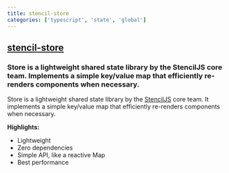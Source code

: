 ```yaml
---
title: stencil-store
categories: ['typescript', 'state', 'global']
---
```

## [stencil-store](https://github.com/ionic-team/stencil-store)

### Store is a lightweight shared state library by the StencilJS core team. Implements a simple key/value map that efficiently re-renders components when necessary.


Store is a lightweight shared state library by the [StencilJS](https://stenciljs.com/) core team. It implements a simple key/value map that efficiently re-renders components when necessary.

**Highlights:**

- Lightweight
- Zero dependencies
- Simple API, like a reactive Map
- Best performance
